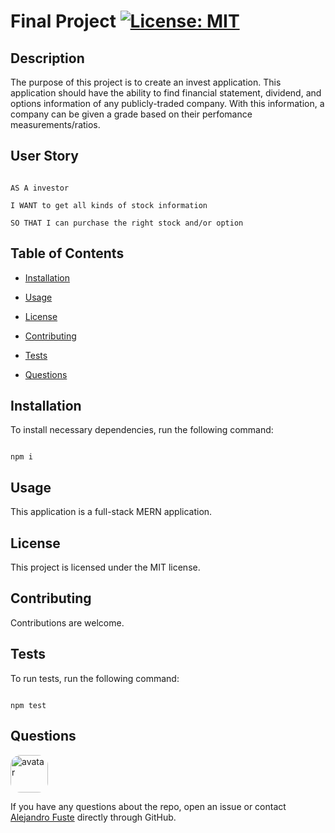 # Final Project [![License: MIT](https://img.shields.io/badge/License-MIT-blue.svg)](https://opensource.org/licenses/MIT)


## Description 

The purpose of this project is to create an invest application. This application should have the ability to find financial statement, dividend, and options information of any publicly-traded company. With this information, a company can be given a grade based on their perfomance measurements/ratios. 

## User Story

```

AS A investor

I WANT to get all kinds of stock information 

SO THAT I can purchase the right stock and/or option

```

## Table of Contents

* [Installation](#installation)

* [Usage](#usage)

* [License](#license)

* [Contributing](#contributing)

* [Tests](#tests)

* [Questions](#questions)

## Installation

To install necessary dependencies, run the following command:

```

npm i

```

## Usage

This application is a full-stack MERN application. 

## License

This project is licensed under the MIT license.

## Contributing

Contributions are welcome.

## Tests 

To run tests, run the following command:

```

npm test

```

## Questions

<img src="https://avatars2.githubusercontent.com/u/48495840?v=4" alt="avatar" style="border-radius: 16px" width="60"/>

If you have any questions about the repo, open an issue or contact [Alejandro Fuste](https://github.com/ZepCap) directly through GitHub.

